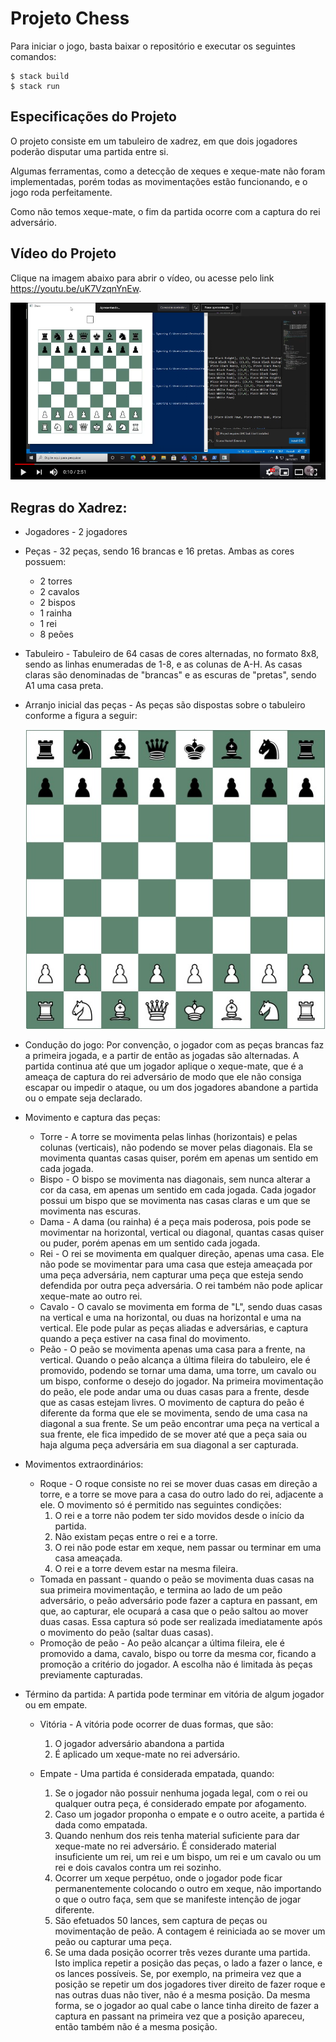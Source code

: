 # Projeto Chess

Para iniciar o jogo, basta baixar o repositório e executar os seguintes comandos:

```console
$ stack build
$ stack run
```

## Especificações do Projeto

O projeto consiste em um tabuleiro de xadrez, em que dois jogadores poderão disputar uma partida entre si.

Algumas ferramentas, como a detecção de xeques e xeque-mate não foram implementadas, porém todas as movimentações estão funcionando, e o jogo roda perfeitamente.

Como não temos xeque-mate, o fim da partida ocorre com a captura do rei adversário.

## Vídeo do Projeto

Clique na imagem abaixo para abrir o vídeo, ou acesse pelo link https://youtu.be/uK7VzqnYnEw.

[![Watch the video](video-preview.jpg)](https://youtu.be/uK7VzqnYnEw)

## Regras do Xadrez:

- Jogadores - 2 jogadores
- Peças - 32 peças, sendo 16 brancas e 16 pretas. Ambas as cores possuem:
	- 2 torres
	- 2 cavalos
	- 2 bispos
	- 1 rainha
	- 1 rei
	- 8 peões
- Tabuleiro - Tabuleiro de 64 casas de cores alternadas, no formato 8x8, sendo as linhas enumeradas de 1-8, e as colunas de A-H. As casas claras são denominadas de "brancas" e as escuras de "pretas", sendo A1 uma casa preta.

- Arranjo inicial das peças - As peças são dispostas sobre o tabuleiro conforme a figura a seguir:

	![posição inical do tabuleiro](initial-board.jpg)

- Condução do jogo: 
	Por convenção, o jogador com as peças brancas faz a primeira jogada, e a partir de então as jogadas são alternadas. A partida continua até que um jogador aplique o xeque-mate, que é a ameaça de captura do rei adversário de modo que ele não consiga escapar ou impedir o ataque, ou um dos jogadores abandone a partida ou o empate seja declarado.

- Movimento e captura das peças:
	- Torre - A torre se movimenta pelas linhas (horizontais) e pelas colunas (verticais), não podendo se mover pelas diagonais. Ela se movimenta quantas casas quiser, porém em apenas um sentido em cada jogada.
	- Bispo - O bispo se movimenta nas diagonais, sem nunca alterar a cor da casa, em apenas um sentido em cada jogada. Cada jogador possui um bispo que se movimenta nas casas claras e um que se movimenta nas escuras.
	- Dama - A dama (ou rainha) é a peça mais poderosa, pois pode se movimentar na horizontal, vertical ou diagonal, quantas casas quiser ou puder, porém apenas em um sentido cada jogada.
	- Rei - O rei se movimenta em qualquer direção, apenas uma casa. Ele não pode se movimentar para uma casa que esteja ameaçada por uma peça adversária, nem capturar uma peça que esteja sendo defendida por outra peça adversária. O rei também não pode aplicar xeque-mate ao outro rei.
	- Cavalo - O cavalo se movimenta em forma de "L", sendo duas casas na vertical e uma na horizontal, ou duas na horizontal e uma na vertical. Ele pode pular as peças aliadas e adversárias, e captura quando a peça estiver na casa final do movimento.
	- Peão - O peão se movimenta apenas uma casa para a frente, na vertical. Quando o peão alcança a última fileira do tabuleiro, ele é promovido, podendo se tornar uma dama, uma torre, um cavalo ou um bispo, conforme o desejo do jogador. Na primeira movimentação do peão, ele pode andar uma ou duas casas para a frente, desde que as casas estejam livres. O movimento de captura do peão é diferente da forma que ele se movimenta, sendo de uma casa na diagonal a sua frente. Se um peão encontrar uma peça na vertical a sua frente, ele fica impedido de se mover até que a peça saia ou haja alguma peça adversária em sua diagonal a ser capturada.

- Movimentos extraordinários:
	- Roque - O roque consiste no rei se mover duas casas em direção a torre, e a torre se move para a casa do outro lado do rei, adjacente a ele. O movimento só é permitido nas seguintes condições:
		1. O rei e a torre não podem ter sido movidos desde o início da partida.
		2. Não existam peças entre o rei e a torre.
		3. O rei não pode estar em xeque, nem passar ou terminar em uma casa ameaçada.
		4. O rei e a torre devem estar na mesma fileira.
	- Tomada en passant - quando o peão se movimenta duas casas na sua primeira movimentação, e termina ao lado de um peão adversário, o peão adversário pode fazer a captura en passant, em que, ao capturar, ele ocupará a casa que o peão saltou ao mover duas casas. Essa captura só pode ser realizada imediatamente após o movimento do peão (saltar duas casas).
	- Promoção de peão - Ao peão alcançar a última fileira, ele é promovido a dama, cavalo, bispo ou torre da mesma cor, ficando a promoção a critério do jogador. A escolha não é limitada às peças previamente capturadas.

- Término da partida:
	A partida pode terminar em vitória de algum jogador ou em empate.

	- Vitória - A vitória pode ocorrer de duas formas, que são:
		1. O jogador adversário abandona a partida
		2. É aplicado um xeque-mate no rei adversário.

	- Empate - Uma partida é considerada empatada, quando: 
		1. Se o jogador não possuir nenhuma jogada legal, com o rei ou qualquer outra peça, é considerado empate por afogamento.
		2. Caso um jogador proponha o empate e o outro aceite, a partida é dada como empatada.
		3. Quando nenhum dos reis tenha material suficiente para dar xeque-mate no rei adversário. É considerado material insuficiente um rei, um rei e um bispo, um rei e um cavalo ou um rei e dois cavalos contra um rei sozinho.
		4. Ocorrer um xeque perpétuo, onde o jogador pode ficar permanentemente colocando o outro em xeque, não importando o que o outro faça, sem que se manifeste intenção de jogar diferente.
		5. São efetuados 50 lances, sem captura de peças ou movimentação de peão. A contagem é reiniciada ao se mover um peão ou capturar uma peça.
		6. Se uma dada posição ocorrer três vezes durante uma partida. Isto implica repetir a posição das peças, o lado a fazer o lance, e os lances possíveis. Se, por exemplo, na primeira vez que a posição se repetir um dos jogadores tiver direito de fazer roque e nas outras duas não tiver, não é a mesma posição. Da mesma forma, se o jogador ao qual cabe o lance tinha direito de fazer a captura en passant na primeira vez que a posição apareceu, então também não é a mesma posição. 	
